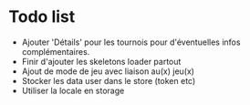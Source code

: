 # Todo list

- Ajouter 'Détails' pour les tournois pour d'éventuelles infos complémentaires.
- Finir d'ajouter les skeletons loader partout
- Ajout de mode de jeu avec liaison au(x) jeu(x)
- Stocker les data user dans le store (token etc)
- Utiliser la locale en storage